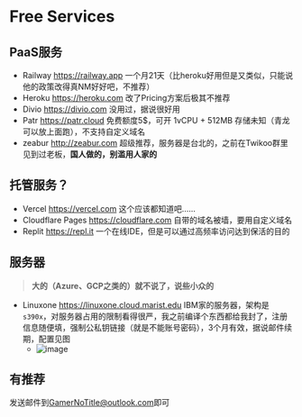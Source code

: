 # Free Services

## PaaS服务

- Railway https://railway.app 一个月21天（比heroku好用但是又类似，只能说他的政策改得真NM好好吧，不推荐）
- Heroku https://heroku.com 改了Pricing方案后极其不推荐
- Divio https://divio.com 没用过，据说很好用
- Patr https://patr.cloud 免费额度5$，可开 1vCPU + 512MB 存储未知（青龙可以放上面跑），不支持自定义域名
- zeabur http://zeabur.com 超级推荐，服务器是台北的，之前在Twikoo群里见到过老板，**国人做的，别滥用人家的**

## 托管服务？

- Vercel https://vercel.com 这个应该都知道吧……
- Cloudflare Pages https://cloudflare.com 自带的域名被墙，要用自定义域名
- Replit https://repl.it 一个在线IDE，但是可以通过高频率访问达到保活的目的

## 服务器

> **大的（Azure、GCP之类的）就不说了，说些小众的**

- Linuxone https://linuxone.cloud.marist.edu IBM家的服务器，架构是`s390x`，对服务器占用的限制看得很严，我之前编译个东西都给我封了，注册信息随便填，强制公私钥链接（就是不能账号密码），3个月有效，据说邮件续期，配置见图
  - ![image](https://user-images.githubusercontent.com/28426291/230571639-7a050d26-ce45-425d-b19d-457b138b4073.png)

## 有推荐

发送邮件到[GamerNoTitle@outlook.com](mailto:GamerNoTitle@outlook.com)即可
